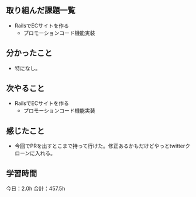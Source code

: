 ## 取り組んだ課題一覧
*  RailsでECサイトを作る
   * プロモーションコード機能実装
## 分かったこと
* 特になし。
  
    
    

## 次やること
*  RailsでECサイトを作る
   *  プロモーションコード機能実装
## 感じたこと
*  今回でPRを出すとこまで持って行けた。修正あるかもだけどやっとtwitterクローンに入れる。
 
## 学習時間
今日：2.0h
合計：457.5h
